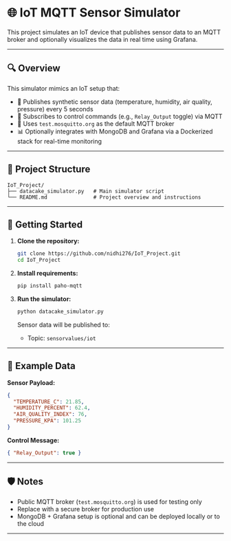 
# 🌐 IoT MQTT Sensor Simulator

This project simulates an IoT device that publishes sensor data to an MQTT broker and optionally visualizes the data in real time using Grafana.

---

## 🔍 Overview

This simulator mimics an IoT setup that:

- 📡 Publishes synthetic sensor data (temperature, humidity, air quality, pressure) every 5 seconds  
- 📨 Subscribes to control commands (e.g., `Relay_Output` toggle) via MQTT  
- 🧰 Uses `test.mosquitto.org` as the default MQTT broker  
- 📊 Optionally integrates with MongoDB and Grafana via a Dockerized stack for real-time monitoring

---

## 📁 Project Structure

```
IoT_Project/
├── datacake_simulator.py   # Main simulator script
└── README.md               # Project overview and instructions
```

---

## 🚀 Getting Started

1. **Clone the repository:**

   ```bash
   git clone https://github.com/nidhi276/IoT_Project.git
   cd IoT_Project
   ```

2. **Install requirements:**

   ```bash
   pip install paho-mqtt
   ```

3. **Run the simulator:**

   ```bash
   python datacake_simulator.py
   ```

   Sensor data will be published to:
   - Topic: `sensorvalues/iot`

---

## 🧪 Example Data

**Sensor Payload:**
```json
{
  "TEMPERATURE_C": 21.85,
  "HUMIDITY_PERCENT": 62.4,
  "AIR_QUALITY_INDEX": 76,
  "PRESSURE_KPA": 101.25
}
```

**Control Message:**
```json
{ "Relay_Output": true }
```

---


## 🛡️ Notes

- Public MQTT broker (`test.mosquitto.org`) is used for testing only  
- Replace with a secure broker for production use  
- MongoDB + Grafana setup is optional and can be deployed locally or to the cloud

---

